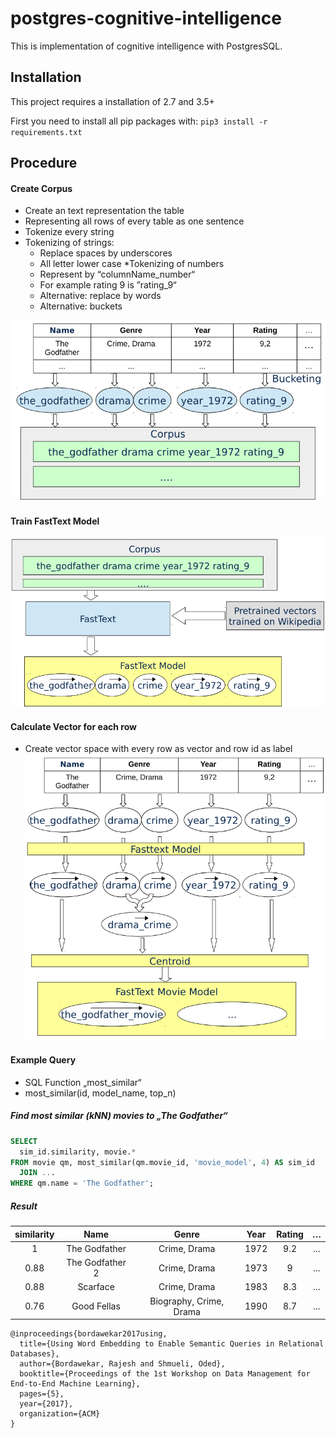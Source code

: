 # postgres-cognitive-intelligence
This is implementation of cognitive intelligence with PostgresSQL.

## Installation

This project requires a installation of 2.7 and 3.5+

First you need to install all pip packages with:
`pip3 install -r requirements.txt`


## Procedure

#### Create Corpus
* Create an text representation the table
* Representing all rows of every table as one sentence
* Tokenize every string
* Tokenizing of strings: 
    * Replace spaces by underscores
    * All letter lower case
*Tokenizing of numbers
    * Represent by “columnName_number“
    * For example rating 9 is ”rating_9“
    * Alternative: replace by words
    * Alternative: buckets


![alt text](images/corpus_creation.png "Corpus Creation")


#### Train FastText Model
![alt text](images/train_model.png "Corpus Creation")
#### Calculate Vector for each row
* Create vector space with every row as vector and row id as label
![alt text](images/model_from_table.png "Corpus Creation")


#### Example Query
* SQL Function „most_similar“
* most_similar(id, model_name, top_n)
 
##### Find most similar (kNN) movies to „The Godfather“

```sql
SELECT
  sim_id.similarity, movie.*
FROM movie qm, most_similar(qm.movie_id, 'movie_model', 4) AS sim_id
  JOIN ...
WHERE qm.name = 'The Godfather';
```


##### Result

| similarity| Name           | Genre | Year |Rating|…    |
| :-------: |:-------------: | :----:|:----:|:----:|:---: |
| 1         | The Godfather  | Crime, Drama | 1972|9.2|...
| 0.88      | The Godfather 2|Crime, Drama  |1973|9|...
| 0.88      | Scarface       |Crime, Drama |1983|8.3|...
| 0.76      | Good Fellas    |    Biography, Crime, Drama |1990|8.7|...|




```
@inproceedings{bordawekar2017using,
  title={Using Word Embedding to Enable Semantic Queries in Relational Databases},
  author={Bordawekar, Rajesh and Shmueli, Oded},
  booktitle={Proceedings of the 1st Workshop on Data Management for End-to-End Machine Learning},
  pages={5},
  year={2017},
  organization={ACM}
}
```